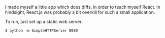 I made myself a little app which does diffs, in order to teach myself React. In hindsight, React.js was probably a bit overkill for such a small application.

To run, just set up a static web server:

	$ python -m SimpleHTTPServer 8080

